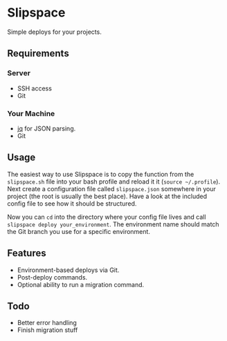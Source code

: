 Slipspace
=========

Simple deploys for your projects.

## Requirements

### Server

- SSH access
- Git

### Your Machine

- [jq](http://stedolan.github.io/jq/) for JSON parsing.
- Git

## Usage

The easiest way to use Slipspace is to copy the function from the `slipspace.sh` file into your bash profile and reload it it (`source ~/.profile`). Next create a configuration file called `slipspace.json` somewhere in your project (the root is usually the best place). Have a look at the included config file to see how it should be structured.

Now you can `cd` into the directory where your config file lives and call `slipspace deploy your_environment`. The environment name should match the Git branch you use for a specific environment.

## Features

- Environment-based deploys via Git.
- Post-deploy commands.
- Optional ability to run a migration command.

## Todo

- Better error handling
- Finish migration stuff

